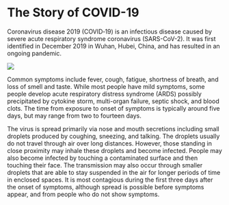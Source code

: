 # The Story of COVID-19

Coronavirus disease 2019 (COVID‑19) is an infectious disease caused by severe acute respiratory syndrome coronavirus (SARS-CoV-2). It was first identified in December 2019 in Wuhan, Hubei, China, and has resulted in an ongoing pandemic. 

![](https://cdn.abcotvs.com/dip/images/6004854_031120-kgo-coronavirus-cell-generic-GOOD-img_Image_00-00-00,02.jpg)

Common symptoms include fever, cough, fatigue, shortness of breath, and loss of smell and taste. While most people have mild symptoms, some people develop acute respiratory distress syndrome (ARDS) possibly precipitated by cytokine storm, multi-organ failure, septic shock, and blood clots. The time from exposure to onset of symptoms is typically around five days, but may range from two to fourteen days.

The virus is spread primarily via nose and mouth secretions including small droplets produced by coughing, sneezing, and talking. The droplets usually do not travel through air over long distances. However, those standing in close proximity may inhale these droplets and become infected. People may also become infected by touching a contaminated surface and then touching their face. The transmission may also occur through smaller droplets that are able to stay suspended in the air for longer periods of time in enclosed spaces. It is most contagious during the first three days after the onset of symptoms, although spread is possible before symptoms appear, and from people who do not show symptoms. 